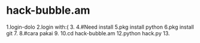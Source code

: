 # hack-bubble.am
1.login-dolo
2.login with:(
3.
4.#Need install
5.pkg install python
6.pkg install git
7.
8.#cara pakai
9.
10.cd hack-bubble.am
12.python hack.py
13.
